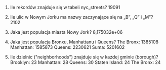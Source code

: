 1. Ile rekordów znajduje się w tabeli nyc_streets?
19091

2. Ile ulic w Nowym Jorku ma nazwy zaczynające się na „B”, „Q” i „M”?
2102

3. Jaka jest populacja miasta Nowy Jork?
8,175032e+06

4. Jaka jest populacja Bronxu, Manhattanu i Queens?
The Bronx: 1385108
Manhattan: 1585873
Queens: 2230621
Suma: 5201602

5. Ile dzielnic ("neighborhoods") znajduje się w każdej gminie (borough)?
Brooklyn: 23
Manhattan: 28
Queens: 30
Staten Island: 24
The Bronx: 24
